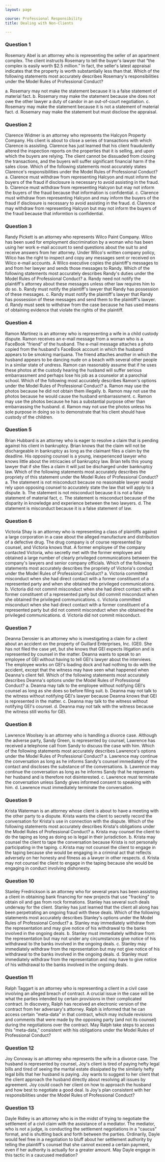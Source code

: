 ```yaml
---
layout: page

course: Professional Responsibility
title: Dealing with Non-Clients

---
```


### Question 1

Rosemary Abel is an attorney who is representing the seller of an apartment complex. The client instructs Rosemary to tell the buyer's lawyer that “the complex is easily worth $2.5 million.” In fact, the seller's latest appraisal indicates that the property is worth substantially less than that. Which of the following statements most accurately describes Rosemary's responsibilities under the Model Rules of Professional Conduct? 

a. Rosemary may not make the statement because it is a false statement of material fact. 
b. Rosemary may make the statement because she does not owe the other lawyer a duty of candor in an out-of-court negotiation. 
c. Rosemary may make the statement because it is not a statement of material fact. 
d. Rosemary may make the statement but must disclose the appraisal.

### Question 2

Clarence Widmer is an attorney who represents the Halcyon Property Company. His client is about to close a series of transactions with which Clarence is assisting. Clarence has just learned that his client fraudulently altered the inspection reports on the properties that it is selling, and upon which the buyers are relying. The client cannot be dissuaded from closing the transactions, and the buyers will suffer significant financial harm if the sales close. Which of the following statements most accurately states Clarence's responsibilities under the Model Rules of Professional Conduct? 
a. Clarence must withdraw from representing Halcyon and must inform the buyers of the fraud if disclosure is necessary to avoid assisting in the fraud. 
b. Clarence must withdraw from representing Halcyon but may not inform the buyers of the fraud because that information is confidential. 
c. Clarence must withdraw from representing Halcyon and may inform the buyers of the fraud if disclosure is necessary to avoid assisting in the fraud. 
d. Clarence may withdraw from representing Halcyon but may not inform the buyers of the fraud because that informtion is confidential. 


### Question 3

Randy Pickett is an attorney who represents Wilco Paint Company. Wilco has been sued for employment discrimination by a woman who has been using her work e-mail account to send questions about the suit to and receive answers from her attorney. Under Wilco's written company policy, Wilco has the right to inspect and copy any messages sent or received on Wilco e-mail accounts. A Wilco executive copies the plaintiff's messages to and from her lawyer and sends those messages to Randy. Which of the following statements most accurately describes Randy's duties under the Model Rules of Professional Conduct? 
a. Randy need not notify the plaintiff's attorney about these messages unless other law requires him to do so. 
b. Randy must notify the plaintiff's lawyer that Randy has possession of these messages. 
c. Randy must notify the plaintiff's lawyer that Randy has possession of these messages and send them to the plaintiff's lawyer. 
d. Randy must seek to withdraw from the case because he has used means of obtaining evidence that violate the rights of the plaintiff.

### Question 4

Ramon Martinez is an attorney who is representing a wife in a child custody dispute. Ramon receives an e-mail message from a woman who is a FaceBook "friend” of the husband. The e-mail message attaches a photo copied from the husband's FaceBook account in which the husband appears to be smoking marijuana. The friend attaches another in which the husband appears to be dancing nude on a beach with several other people in a similar state of undress. Ramon can reasonably assume that if he uses these photos at the custody hearing the husband will suffer serious embarrassment and perhaps lose his job as a counselor at a parochial school. Which of the following most accurately describes Ramon's options under the Model Rules of Professional Conduct? 
a. Ramon may use the photos because he did not obtain them illegally. 
b. Ramon may not use the photos because he would cause the husband embarrassment. 
c. Ramon may use the photos because he has a substantial purpose other than embarrassing the husband. 
d. Ramon may not use the photos unless his sole purpose in doing so is to demonstrate that his client should have custody of the children.

### Question 5 

Brian Hubbard is an attorney who is eager to resolve a claim that is pending against his client in bankruptcy. Brian knows that the claim will not be dischargeable in bankruptcy as long as the claimant files a claim by the deadline. His opposing counsel is a young, inexperienced lawyer who knows little about the intricacies of bankruptcy law. Brian tells this young lawyer that if she files a claim it will just be discharged under bankruptcy law. Which of the following statements most accurately describes the propriety of this statement under the Model Rules of Professional Conduct? 
a. The statement is not misconduct because no reasonable lawyer would rely upon opposing counsel to accurately state the law that will apply to a dispute. 
b. The statement is not misconduct because it is not a false statement of material fact, 
c. The statement is misconduct because of the disparity in knowledge and experience between the two lawyers. 
d. The statement is misconduct because it is a false statement of law.

### Question 6

Victoria Shay is an attorney who is representing a class of plaintiffs against a large corporation in a case about the alleged manufacture and distribution of a defective drug. The drug company is of course represented by counsel, and Victoria knows that. A former employee of the company contacted Victoria, who secretly met with the former employee and obtained a large number of clearly privileged communications between the company's lawyers and senior company officials. Which of the following statements most accurately describes the propriety of Victoria's conduct under the Model Rules of Professional Conduct? 
a. Victoria committed misconduct when she had direct contact with a former constituent of a represented party and when she obtained the privileged communications. 
b. Victoria did not commit misconduct when she had direct contact with a former constituent of a represented party but did commit misconduct when she obtained the privileged communications. 
c. Victoria committed misconduct when she had direct contact with a former constituent of a represented party but did not commit misconduct when she obtained the privileged communications. 
d. Victoria did not commit misconduct.

### Question 7

Deanna Derosier is an attorney who is investigating a claim for a client about an accident on the property of Guillard Enterprises, Inc. (GEI). She has not filed the case yet, but she knows that GEI expects litigation and is represented by counsel in the matter. Deanna wants to speak to an employee of GEI without having to tell GEI's lawyer about the interviews. The employee works on GEI's loading dock and had nothing to do with the accident, except that the witness may have seen what happened when Deanna's client fell. Which of the following statements most accurately describes Deanna's options under the Model Rules of Professional Conduct? 
a. Deanna may talk to the employee without notifying GEI's counsel as long as she does so before filing suit. 
b. Deanna may not talk to the witness without notifying GEI's lawyer because Deanna knows that GEI is represented in the matter. 
c. Deanna may talk to the witness without notifying GEI's counsel. 
d. Deanna may not talk with the witness because the witness still works for GEI.

### Question 8

Lawrence Woolsey is an attorney who is handling a divorce case. Although the adverse party, Sandy Green, is represented by counsel, Lawrence has received a telephone call from Sandy to discuss the case with him. Which of the following statements most accurately describes Lawrence's options under the Model Rules of Professional Conduct? 
a. Lawrence may continue the conversation as long as he informs Sandy's counsel immediately of the contact and discloses the substance of the conversations. 
b. Lawrence may continue the conversation as long as he informs Sandy that he represents her husband and is therefore not disinterested. 
c. Lawrence must terminate the conversation unless Sandy gives informed consent to speaking with him. 
d. Lawrence must immediately terminate the conversation.

### Question 9

Krista Waterman is an attorney whose client is about to have a meeting with the other party to a dispute. Krista wants the client to secretly record the conversation for Krista's use in connection with the dispute. Which of the following statements most accurately describes Krista's obligations under the Model Rules of Professional Conduct? 
a. Krista may counsel the client to do the taping as long as doing so is legal in their jurisdiction. 
b. Krista may counsel the client to tape the conversation because Krista is not personally participating in the taping. 
c.Krista may not counsel the client to engage in the taping because she would be engaging in a criminal act that reflects adversely on her honesty and fitness as a lawyer in other respects. 
d. Krista may not counsel the client to engage in the taping because she would be engaging in conduct involving dishonesty.

### Question 10

Stanley Fredrickson is an attorney who for several years has been assisting a client in obtaining bank financing for new projects that use "fracking" to obtain oil and gas from rock formations. Stanley has several such deals underway for the client. Stanley has just learned that the client all along has been perpetrating an ongoing fraud with these deals. Which of the following statements most accurately describes Stanley's options under the Model Rules of Professional Conduct? 
a. Stanley may immediately withdraw from the representation and may give notice of his withdrawal to the banks involved in the ongoing deals. 
b. Stanley must immediately withdraw from the representation but may not under any circumstances give notice of his withdrawal to the banks involved in the ongoing deals. 
c. Stanley may immediately withdraw from the representation but may not give notice of his withdrawal to the banks involved in the ongoing deals. 
d. Stanley must immediately withdraw from the representation and may have to give notice of his withdrawal to the banks involved in the ongoing deals.

### Question 11

Ralph Taggart is an attorney who is representing a client in a civil case involving an alleged breach of contract. A crucial issue in the case will be what the parties intended by certain provisions in their complicated contract. In discovery, Ralph has received an electronic version of the contract from her adversary's attorney. Ralph is informed that he can access certain “meta-data" in that contract, which may include revisions and comments that were made by the opposing party (and not its counsel) during the negotiations over the contract. May Ralph take steps to access this "meta-data,” consistent with his obligations under the Model Rules of Professional Conduct? 

### Question 12

Joy Conoway is an attorney who represents the wife in a divorce case. The husband is represented by counsel, Joy's client is tired of paying hefty legal bills and tired of seeing the marital estate dissipated by the similarly hefty legal bills that her husband is paying. Joy wants to suggest to her client that the client approach the husband directly about resolving all issues by agreement. Joy could coach her client on how to approach the husband and how best to negotiate a good deal. Is Joy's plan consistent with her responsibilities under the Model Rules of Professional Conduct? 

### Question 13


Dayle Ridley is an attorney who is in the midst of trying to negotiate the settlement of a civil claim with the assistance of a mediator. The mediator, who is not a judge, is conducting the settlement negotiations in a "caucus” format, and is shuttling back and forth between the parties. Ordinarily, Dayle would feel free in a negotiation to bluff about her settlement authority by telling the plaintiff's counsel that she cannot exceed a certain payment, even if her authority is actually for a greater amount. May Dayle engage in this tactic in a caucused mediation? 
